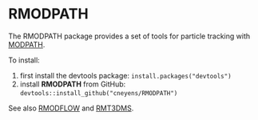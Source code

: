 RMODPATH
=======
The RMODPATH package provides a set of tools for particle tracking with [MODPATH](https://www.usgs.gov/software/modpath-a-particle-tracking-model-modflow).

To install:

1. first install the devtools package: `install.packages("devtools")`
2. install **RMODPATH** from GitHub: `devtools::install_github("cneyens/RMODPATH")`

See also [RMODFLOW](https://github.com/rogiersbart/RMODFLOW) and [RMT3DMS](https://github.com/rogiersbart/RMT3DMS).